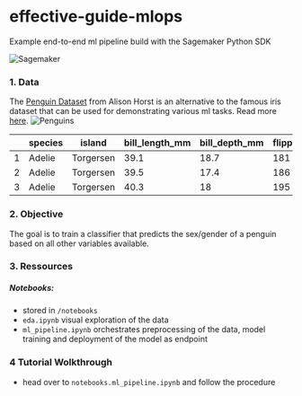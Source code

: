 # effective-guide-mlops
Example end-to-end ml pipeline build with the Sagemaker Python SDK

![Sagemaker](https://looker.com/assets/img/images/logos/external/bricks/amazon_sagemaker.png)


### 1. Data
The [Penguin Dataset](https://allisonhorst.github.io/palmerpenguins/articles/intro.html) from Alison Horst is an alternative to the famous iris dataset that can be used for demonstrating various ml tasks. 
Read more [here](https://allisonhorst.github.io/palmerpenguins/articles/intro.html).
![Penguins](https://allisonhorst.github.io/palmerpenguins/man/figures/lter_penguins.png)


|    | species   | island    |   bill_length_mm |   bill_depth_mm |   flipper_length_mm |   body_mass_g | sex    |   year |
|----|-----------|-----------|------------------|-----------------|---------------------|---------------|--------|--------|
|  1 | Adelie    | Torgersen |             39.1 |            18.7 |                 181 |          3750 | male   |   2007 |
|  2 | Adelie    | Torgersen |             39.5 |            17.4 |                 186 |          3800 | female |   2007 |
|  3 | Adelie    | Torgersen |             40.3 |            18   |                 195 |          3250 | female |   2007 |


### 2. Objective

The goal is to train a classifier that predicts the sex/gender of a penguin based on all other variables available.

### 3. Ressources

##### Notebooks:

- stored in `/notebooks`
- `eda.ipynb` visual exploration of the data
- `ml_pipeline.ipynb` orchestrates preprocessing of the data, model training and deployment of the model as endpoint

### 4 Tutorial Wolkthrough

- head over to `notebooks.ml_pipeline.ipynb` and follow the procedure
